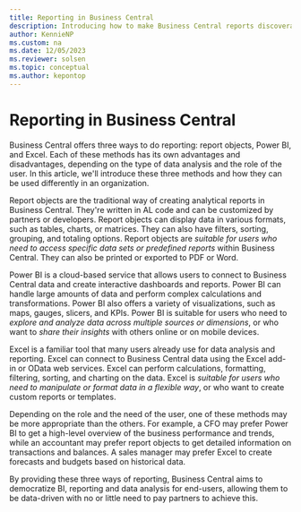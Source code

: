 ```yaml
---
title: Reporting in Business Central
description: Introducing how to make Business Central reports discoverable by users.
author: KennieNP
ms.custom: na
ms.date: 12/05/2023
ms.reviewer: solsen
ms.topic: conceptual
ms.author: kepontop
---
```


# Reporting in Business Central

Business Central offers three ways to do reporting: report objects, Power BI, and Excel. Each of these methods has its own advantages and disadvantages, depending on the type of data analysis and the role of the user. In this article, we'll introduce these three methods and how they can be used differently in an organization.

Report objects are the traditional way of creating analytical reports in Business Central. They're written in AL code and can be customized by partners or developers. Report objects can display data in various formats, such as tables, charts, or matrices. They can also have filters, sorting, grouping, and totaling options. Report objects are *suitable for users who need to access specific data sets or predefined reports* within Business Central. They can also be printed or exported to PDF or Word.

Power BI is a cloud-based service that allows users to connect to Business Central data and create interactive dashboards and reports. Power BI can handle large amounts of data and perform complex calculations and transformations. Power BI also offers a variety of visualizations, such as maps, gauges, slicers, and KPIs. Power BI is suitable for users who need to *explore and analyze data across multiple sources or dimensions*, or who want to *share their insights* with others online or on mobile devices.

Excel is a familiar tool that many users already use for data analysis and reporting. Excel can connect to Business Central data using the Excel add-in or OData web services. Excel can perform calculations, formatting, filtering, sorting, and charting on the data. Excel is *suitable for users who need to manipulate or format data in a flexible way*, or who want to create custom reports or templates.

Depending on the role and the need of the user, one of these methods may be more appropriate than the others. For example, a CFO may prefer Power BI to get a high-level overview of the business performance and trends, while an accountant may prefer report objects to get detailed information on transactions and balances. A sales manager may prefer Excel to create forecasts and budgets based on historical data.

By providing these three ways of reporting, Business Central aims to democratize BI, reporting and data analysis for end-users, allowing them to be data-driven with no or little need to pay partners to achieve this.

